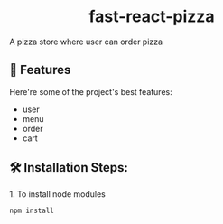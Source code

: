 <h1 align="center" id="title">fast-react-pizza</h1>

<p id="description">A pizza store where user can order pizza</p>

  
  
<h2>🧐 Features</h2>

Here're some of the project's best features:

*   user
*   menu
*   order
*   cart

<h2>🛠️ Installation Steps:</h2>

<p>1. To install node modules</p>

```
npm install
```
